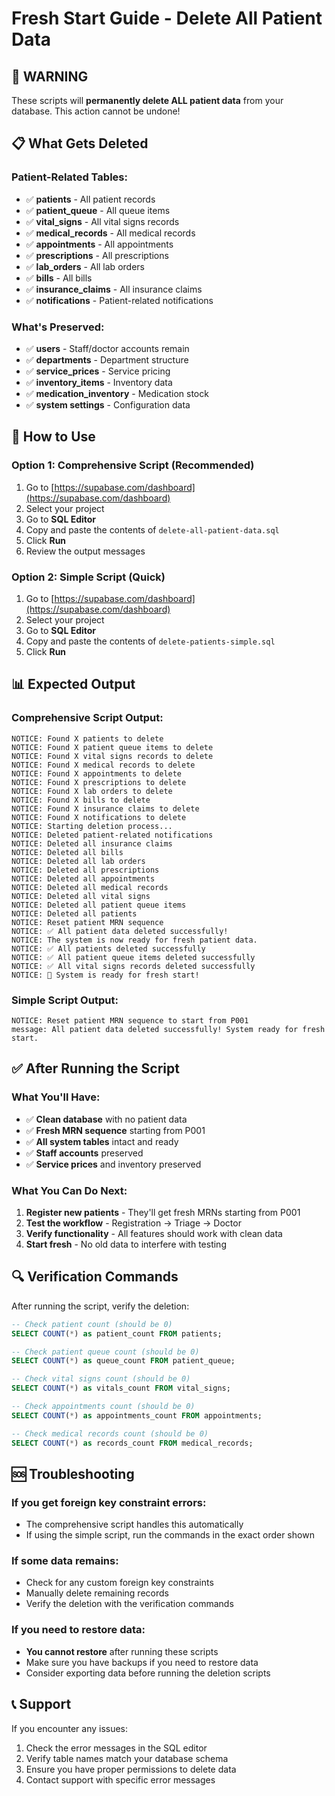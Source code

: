 # Fresh Start Guide - Delete All Patient Data

## 🚨 WARNING
These scripts will **permanently delete ALL patient data** from your database. This action cannot be undone!

## 📋 What Gets Deleted

### Patient-Related Tables:
- ✅ **patients** - All patient records
- ✅ **patient_queue** - All queue items
- ✅ **vital_signs** - All vital signs records
- ✅ **medical_records** - All medical records
- ✅ **appointments** - All appointments
- ✅ **prescriptions** - All prescriptions
- ✅ **lab_orders** - All lab orders
- ✅ **bills** - All bills
- ✅ **insurance_claims** - All insurance claims
- ✅ **notifications** - Patient-related notifications

### What's Preserved:
- ✅ **users** - Staff/doctor accounts remain
- ✅ **departments** - Department structure
- ✅ **service_prices** - Service pricing
- ✅ **inventory_items** - Inventory data
- ✅ **medication_inventory** - Medication stock
- ✅ **system settings** - Configuration data

## 🔧 How to Use

### Option 1: Comprehensive Script (Recommended)
1. Go to [https://supabase.com/dashboard](https://supabase.com/dashboard)
2. Select your project
3. Go to **SQL Editor**
4. Copy and paste the contents of `delete-all-patient-data.sql`
5. Click **Run**
6. Review the output messages

### Option 2: Simple Script (Quick)
1. Go to [https://supabase.com/dashboard](https://supabase.com/dashboard)
2. Select your project
3. Go to **SQL Editor**
4. Copy and paste the contents of `delete-patients-simple.sql`
5. Click **Run**

## 📊 Expected Output

### Comprehensive Script Output:
```
NOTICE: Found X patients to delete
NOTICE: Found X patient queue items to delete
NOTICE: Found X vital signs records to delete
NOTICE: Found X medical records to delete
NOTICE: Found X appointments to delete
NOTICE: Found X prescriptions to delete
NOTICE: Found X lab orders to delete
NOTICE: Found X bills to delete
NOTICE: Found X insurance claims to delete
NOTICE: Found X notifications to delete
NOTICE: Starting deletion process...
NOTICE: Deleted patient-related notifications
NOTICE: Deleted all insurance claims
NOTICE: Deleted all bills
NOTICE: Deleted all lab orders
NOTICE: Deleted all prescriptions
NOTICE: Deleted all appointments
NOTICE: Deleted all medical records
NOTICE: Deleted all vital signs
NOTICE: Deleted all patient queue items
NOTICE: Deleted all patients
NOTICE: Reset patient MRN sequence
NOTICE: ✅ All patient data deleted successfully!
NOTICE: The system is now ready for fresh patient data.
NOTICE: ✅ All patients deleted successfully
NOTICE: ✅ All patient queue items deleted successfully
NOTICE: ✅ All vital signs records deleted successfully
NOTICE: 🎉 System is ready for fresh start!
```

### Simple Script Output:
```
NOTICE: Reset patient MRN sequence to start from P001
message: All patient data deleted successfully! System ready for fresh start.
```

## ✅ After Running the Script

### What You'll Have:
- ✅ **Clean database** with no patient data
- ✅ **Fresh MRN sequence** starting from P001
- ✅ **All system tables** intact and ready
- ✅ **Staff accounts** preserved
- ✅ **Service prices** and inventory preserved

### What You Can Do Next:
1. **Register new patients** - They'll get fresh MRNs starting from P001
2. **Test the workflow** - Registration → Triage → Doctor
3. **Verify functionality** - All features should work with clean data
4. **Start fresh** - No old data to interfere with testing

## 🔍 Verification Commands

After running the script, verify the deletion:

```sql
-- Check patient count (should be 0)
SELECT COUNT(*) as patient_count FROM patients;

-- Check patient queue count (should be 0)
SELECT COUNT(*) as queue_count FROM patient_queue;

-- Check vital signs count (should be 0)
SELECT COUNT(*) as vitals_count FROM vital_signs;

-- Check appointments count (should be 0)
SELECT COUNT(*) as appointments_count FROM appointments;

-- Check medical records count (should be 0)
SELECT COUNT(*) as records_count FROM medical_records;
```

## 🆘 Troubleshooting

### If you get foreign key constraint errors:
- The comprehensive script handles this automatically
- If using the simple script, run the commands in the exact order shown

### If some data remains:
- Check for any custom foreign key constraints
- Manually delete remaining records
- Verify the deletion with the verification commands

### If you need to restore data:
- **You cannot restore** after running these scripts
- Make sure you have backups if you need to restore data
- Consider exporting data before running the deletion scripts

## 📞 Support
If you encounter any issues:
1. Check the error messages in the SQL editor
2. Verify table names match your database schema
3. Ensure you have proper permissions to delete data
4. Contact support with specific error messages
